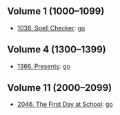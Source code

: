 ## Volume 1 (1000–1099)
- [1038. Spell Checker](https://acm.timus.ru/problem.aspx?num=1038): [go](1038/go/main.go)

## Volume 4 (1300–1399)
- [1366. Presents](https://acm.timus.ru/problem.aspx?num=1366): [go](1366/go/main.go)

## Volume 11 (2000–2099)
- [2046. The First Day at School](https://acm.timus.ru/problem.aspx?num=1366): [go](2046/go/main.go)
